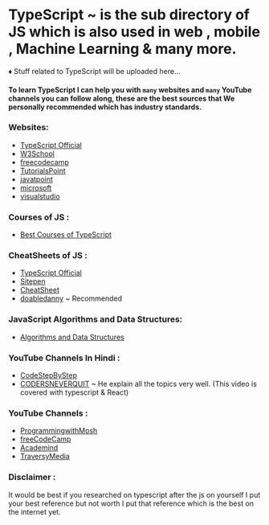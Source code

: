 # TypeScript ~ is the sub directory of JS which is also used in web , mobile , Machine Learning & many more.

♦ Stuff related to TypeScript will be uploaded here...

#### To learn TypeScript I can help you with `many` websites and `many` YouTube channels you can follow along, these are the best sources that We personally recommended which has industry standards.

### Websites:

- [TypeScript Official](https://www.typescriptlang.org/)
- [W3School](https://www.w3schools.com/typescript/)
- [freecodecamp](https://www.freecodecamp.org/news/learn-typescript-beginners-guide/)
- [TutorialsPoint](https://www.tutorialspoint.com/typescript/index.htm)
- [javatpoint](https://www.javatpoint.com/typescript-tutorial)
- [microsoft](https://devblogs.microsoft.com/typescript/)
- [visualstudio](https://code.visualstudio.com/docs/languages/typescript)

### Courses of JS :

- [Best Courses of TypeScript](https://medium.com/javarevisited/7-best-courses-to-learn-typescript-in-depth-58439e1ce729)

### CheatSheets of JS :

- [TypeScript Official](https://www.typescriptlang.org/cheatsheets)
- [Sitepen](https://www.sitepen.com/blog/typescript-cheat-sheet)
- [CheatSheet](https://rmolinamir.github.io/typescript-cheatsheet/)
- [doabledanny](https://www.doabledanny.com/typescript-cheat-sheet) ~ Recommended

### JavaScript Algorithms and Data Structures:

- [Algorithms and Data Structures](https://github.com/FSou1/typescript-algorithms)

### YouTube Channels In Hindi :

- [CodeStepByStep](https://www.youtube.com/watch?v=SVFjgV2F_io&list=PL8p2I9GklV44eT51JPju4LsTQlce6DPtx&ab_channel=CodeStepByStep)
- [CODERSNEVERQUIT](https://www.youtube.com/watch?v=c8TJmoRL67w&t=1388s&ab_channel=CODERSNEVERQUIT) ~ He explain all the topics very well. (This video is covered with typescript & React)

### YouTube Channels :

- [ProgrammingwithMosh](https://www.youtube.com/watch?v=d56mG7DezGs&t=675s&ab_channel=ProgrammingwithMosh)
- [freeCodeCamp](https://www.youtube.com/watch?v=gp5H0Vw39yw&ab_channel=freeCodeCamp.org)
- [Academind](https://www.youtube.com/watch?v=BwuLxPH8IDs&ab_channel=Academind)
- [TraversyMedia](https://www.youtube.com/watch?v=BCg4U1FzODs&t=52s&ab_channel=TraversyMedia)

### Disclaimer :

It would be best if you researched on typescript after the js on yourself I put your best reference but not worth I put that reference which is the best on the internet yet.
